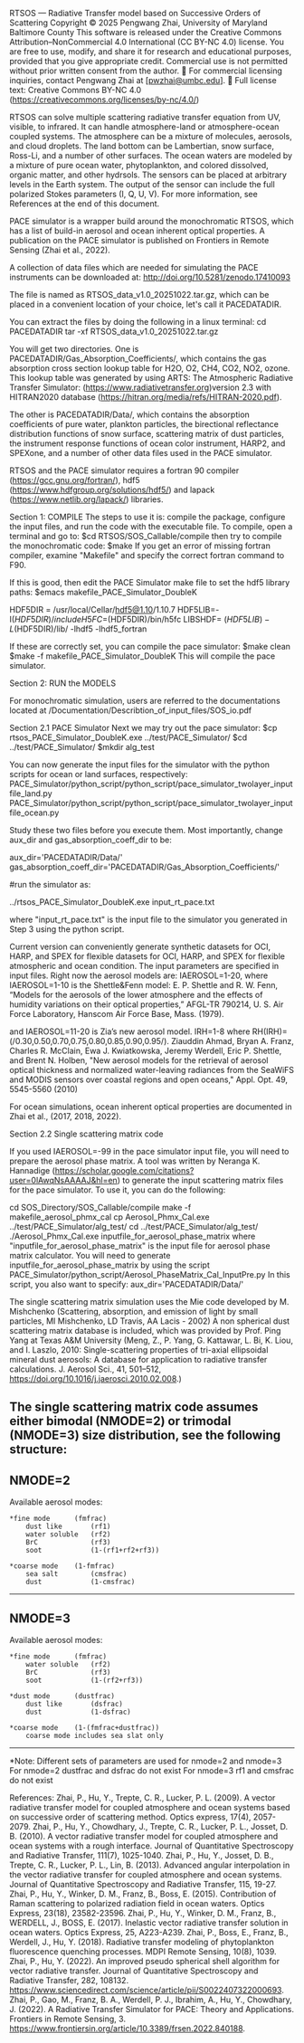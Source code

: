 RTSOS — Radiative Transfer model based on Successive Orders of Scattering
Copyright © 2025 Pengwang Zhai, University of Maryland Baltimore County
This software is released under the Creative Commons Attribution–NonCommercial 4.0 International (CC BY-NC 4.0) license.
You are free to use, modify, and share it for research and educational purposes, provided that you give appropriate credit.
Commercial use is not permitted without prior written consent from the author.
📧 For commercial licensing inquiries, contact Pengwang Zhai at [pwzhai@umbc.edu].
🔗 Full license text: Creative Commons BY-NC 4.0 (https://creativecommons.org/licenses/by-nc/4.0/)

RTSOS can solve multiple scattering radiative transfer equation from UV, visible, to infrared. It can handle atmosphere-land or atmosphere-ocean coupled systems. The atmosphere can be a mixture of molecules, aerosols, and cloud droplets. The land bottom can be Lambertian, snow surface, Ross-Li, and a number of other surfaces. The ocean waters are modeled by a mixture of pure ocean water, phytoplankton, and colored dissolved, organic matter, and other hydrsols. The sensors can be placed at arbitrary levels in the Earth system. The output of the sensor can include the full polarized Stokes parameters (I, Q, U, V). For more information, see References at the end of this document.


PACE simulator is a wrapper build around the monochromatic RTSOS, which has a list of build-in aerosol and ocean inherent optical properties. A publication on the PACE simulator is published on Frontiers in Remote Sensing (Zhai et al., 2022). 

A collection of data files which are needed for simulating the PACE instruments can be downloaded at:
http://doi.org/10.5281/zenodo.17410093

The file is named as RTSOS_data_v1.0_20251022.tar.gz, which can be placed in a convenient location of your choice, let's call it PACEDATADIR.

You can extract the files by doing the following in a linux terminal:
cd PACEDATADIR
tar -xf RTSOS_data_v1.0_20251022.tar.gz

You will get two directories. One is PACEDATADIR/Gas_Absorption_Coefficients/, which contains the gas absorption cross section lookup table for H2O, O2, CH4, CO2, NO2, ozone. This lookup table was generated by using ARTS: The Atmospheric Radiative Transfer Simulator:
(https://www.radiativetransfer.org)version 2.3 with HITRAN2020 database (https://hitran.org/media/refs/HITRAN-2020.pdf).

The other is PACEDATADIR/Data/, which contains the absorption coefficients of pure water, plankton particles, the birectional reflectance distribution functions of snow surface, scattering matrix of dust particles, the instrument response functions of ocean color instrument, HARP2, and SPEXone, and a number of other data files used in the PACE simulator.


RTSOS and the PACE simulator requires a fortran 90 compiler (https://gcc.gnu.org/fortran/), hdf5 (https://www.hdfgroup.org/solutions/hdf5/) and lapack (https://www.netlib.org/lapack/) libraries.

Section 1: COMPILE
The steps to use it is: compile the package, configure the input files, and run the code with the executable file.
To compile, open a terminal and go to:
$cd RTSOS/SOS_Callable/compile
then try to compile the monochromatic code:
$make
If you get an error of missing fortran compiler, examine "Makefile" and specify the correct fortran command to F90.

If this is good, then edit the PACE Simulator make file to set the hdf5 library paths:
$emacs makefile_PACE_Simulator_DoubleK

HDF5DIR = /usr/local/Cellar/hdf5@1.10/1.10.7
HDF5LIB=-I$(HDF5DIR)/include
H5FC=$(HDF5DIR)/bin/h5fc
LIBSHDF= $(HDF5LIB) -L$(HDF5DIR)/lib/ -lhdf5 -lhdf5_fortran

If these are correctly set, you can compile the pace simulator:
$make clean
$make -f makefile_PACE_Simulator_DoubleK
This will compile the pace simulator.

Section 2: RUN the MODELS

For monochromatic simulation, users are referred to the documentations located at 
/Documentation/Describtion_of_input_files/SOS_io.pdf

Section 2.1 PACE Simulator
Next we may try out the pace simulator:
$cp rtsos_PACE_Simulator_DoubleK.exe ../test/PACE_Simulator/
$cd ../test/PACE_Simulator/
$mkdir alg_test

You can now generate the input files for the simulator with the python scripts for ocean or land surfaces, respectively:
PACE_Simulator/python_script/python_script/pace_simulator_twolayer_inputfile_land.py
PACE_Simulator/python_script/python_script/pace_simulator_twolayer_inputfile_ocean.py

Study these two files before you execute them. Most importantly, change aux_dir and gas_absorption_coeff_dir to be:
 
aux_dir='PACEDATADIR/Data/'
gas_absorption_coeff_dir='PACEDATADIR/Gas_Absorption_Coefficients/'


#run the simulator as:

../rtsos_PACE_Simulator_DoubleK.exe input_rt_pace.txt

where "input_rt_pace.txt" is the input file to the simulator you generated in Step 3 using the python script.

Current version can conveniently generate synthetic datasets for OCI, HARP, and SPEX
for flexible datasets for OCI, HARP, and SPEX for flexible atmospheric and ocean condition. 
The input parameters are specified in input files.
Right now the aerosol models are: IAEROSOL=1-20, where
IAEROSOL=1-10 is the Shettle&Fenn model:
E. P. Shettle and R. W. Fenn, “Models for the aerosols of the lower atmosphere and the effects of humidity variations on their optical properties,” AFGL-TR 790214, U. S. Air Force Laboratory, Hanscom Air Force Base, Mass. (1979).

and IAEROSOL=11-20 is Zia’s new aerosol model. 
IRH=1-8 where RH(IRH)=(/0.30,0.50,0.70,0.75,0.80,0.85,0.90,0.95/).
Ziauddin Ahmad, Bryan A. Franz, Charles R. McClain, Ewa J. Kwiatkowska, Jeremy Werdell, Eric P. Shettle, and Brent N. Holben, "New aerosol models for the retrieval of aerosol optical thickness and normalized water-leaving radiances from the SeaWiFS and MODIS sensors over coastal regions and open oceans," Appl. Opt. 49, 5545-5560 (2010)

For ocean simulations, ocean inherent optical properties are documented in Zhai et al., (2017, 2018, 2022).

Section 2.2 Single scattering matrix code

If you used IAEROSOL=-99 in the pace simulator input file, you will need to prepare the aerosol phase matrix. A tool was written by Neranga K. Hannadige (https://scholar.google.com/citations?user=0lAwqNsAAAAJ&hl=en) to generate the input scattering matrix files for the pace simulator. To use it, you can do the following:

cd SOS_Directory/SOS_Callable/compile
make -f makefile_aerosol_phmx_cal
cp Aerosol_Phmx_Cal.exe ../test/PACE_Simulator/alg_test/
cd ../test/PACE_Simulator/alg_test/
./Aerosol_Phmx_Cal.exe inputfile_for_aerosol_phase_matrix
where "inputfile_for_aerosol_phase_matrix" is the input file for aerosol phase matrix calculator. You will need to generate inputfile_for_aerosol_phase_matrix by using the script 
PACE_Simulator/python_script/Aerosol_PhaseMatrix_Cal_InputPre.py
In this script, you also want to specify:
aux_dir='PACEDATADIR/Data/'

The single scattering matrix simulation uses the Mie code developed by M. Mishchenko 
(Scattering, absorption, and emission of light by small particles, MI Mishchenko, LD Travis, AA Lacis - 2002)
A non spherical dust scattering matrix database is included, which was provided by Prof. Ping Yang at Texas A&M University (Meng, Z., P. Yang, G. Kattawar, L. Bi, K. Liou, and I. Laszlo, 2010: Single-scattering properties of tri-axial ellipsoidal mineral dust aerosols: A database for application to radiative transfer calculations. J. Aerosol Sci., 41, 501–512, https://doi.org/10.1016/j.jaerosci.2010.02.008.)

The single scattering matrix code assumes either bimodal (NMODE=2) or trimodal (NMODE=3) size distribution, see the following structure:
----------------------------------------------------------------------
NMODE=2
----------------------------------------------------------------------
Available aerosol modes: 

	*fine mode 		(fmfrac)
		dust like 		(rf1)
		water soluble 	(rf2)
		BrC 			(rf3)
		soot			(1-(rf1+rf2+rf3))
	
	*coarse mode 	(1-fmfrac)
		sea salt		(cmsfrac)
		dust			(1-cmsfrac)

----------------------------------------------------------------------
NMODE=3
----------------------------------------------------------------------
Available aerosol modes:

	*fine mode		(fmfrac)
		water soluble 	(rf2)
		BrC 			(rf3)
		soot			(1-(rf2+rf3))

	*dust mode		(dustfrac)
		dust like		(dsfrac)
		dust			(1-dsfrac)

	*coarse mode 	(1-(fmfrac+dustfrac))
		coarse mode includes sea slat only

----------------------------------------------------------------------


*Note: Different sets of parameters are used for nmode=2 and nmode=3 
		For nmode=2 dustfrac and dsfrac do not exist
		For nmode=3 rf1 and cmsfrac do not exist

References:
Zhai, P., Hu, Y., Trepte, C. R., Lucker, P. L. (2009). A vector radiative transfer model for coupled atmosphere and ocean systems based on successive order of scattering method. Optics express, 17(4), 2057-2079.
Zhai, P., Hu, Y., Chowdhary, J., Trepte, C. R., Lucker, P. L., Josset, D. B. (2010). A vector radiative transfer model for coupled atmosphere and ocean systems with a rough interface. Journal of Quantitative Spectroscopy and Radiative Transfer, 111(7), 1025-1040.
Zhai, P., Hu, Y., Josset, D. B., Trepte, C. R., Lucker, P. L., Lin, B. (2013). Advanced angular interpolation in the vector radiative transfer for coupled atmosphere and ocean systems. Journal of Quantitative Spectroscopy and Radiative Transfer, 115, 19-27.
Zhai, P., Hu, Y., Winker, D. M., Franz, B., Boss, E. (2015). Contribution of Raman scattering to polarized radiation field in ocean waters. Optics Express, 23(18), 23582-23596.
Zhai, P., Hu, Y., Winker, D. M., Franz, B., WERDELL, J., BOSS, E. (2017). Inelastic vector radiative transfer solution in ocean waters. Optics Express, 25, A223-A239. 
Zhai, P., Boss, E., Franz, B., Werdell, J., Hu, Y. (2018). Radiative transfer modeling of phytoplankton fluorescence quenching  processes. MDPI Remote Sensing, 10(8), 1039.
Zhai, P., Hu, Y. (2022). An improved pseudo spherical shell algorithm for vector radiative transfer. Journal of Quantitative Spectroscopy and Radiative Transfer, 282, 108132. https://www.sciencedirect.com/science/article/pii/S0022407322000693.
Zhai, P., Gao, M., Franz, B. A., Werdell, P. J., Ibrahim, A., Hu, Y., Chowdhary, J. (2022). A Radiative Transfer Simulator for PACE: Theory and Applications. Frontiers in Remote Sensing, 3. https://www.frontiersin.org/article/10.3389/frsen.2022.840188.
